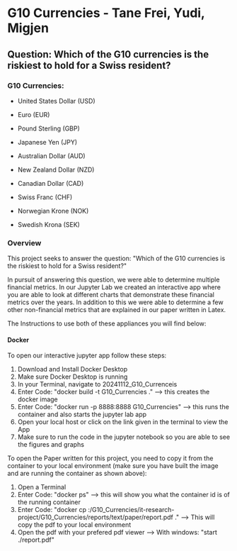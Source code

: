 # G10 Currencies - Tane Frei, Yudi, Migjen

## Question: Which of the G10 currencies is the riskiest to hold for a Swiss resident?

### G10 Currencies:

- United States Dollar (USD)

- Euro (EUR)

- Pound Sterling (GBP)

- Japanese Yen (JPY)

- Australian Dollar (AUD)

- New Zealand Dollar (NZD)

- Canadian Dollar (CAD)

- Swiss Franc (CHF)

- Norwegian Krone (NOK)

- Swedish Krona (SEK)

### Overview

This project seeks to answer the question: "Which of the G10 currencies is the riskiest to hold for a Swiss resident?"

In pursuit of answering this question, we were able to determine multiple financial metrics. In our Jupyter Lab we created an interactive app where you are able to look at different charts that demonstrate these financial metrics over the years. In addition to this we were able to determine a few other non-financial metrics that are explained in our paper written in Latex.

The Instructions to use both of these appliances you will find below:

#### Docker

To open our interactive jupyter app follow these steps:

1. Download and Install Docker Desktop
2. Make sure Docker Desktop is running
3. In your Terminal, navigate to 20241112_G10_Currenceis
4. Enter Code: "docker build -t G10_Currencies ." --> this creates the docker image
5. Enter Code: "docker run -p 8888:8888 G10_Currencies" --> this runs the container and also starts the jupyter lab app
6. Open your local host or click on the link given in the terminal to view the App
7. Make sure to run the code in the jupyter notebook so you are able to see the figures and graphs

To open the Paper written for this project, you need to copy it from the container to your local environment (make sure you have built the image and are running the container as shown above):

1. Open a Terminal
2. Enter Code: "docker ps" --> this will show you what the container id is of the running container
3. Enter Code: "docker cp <container-id>:/G10_Currencies/it-research-project/G10_Currencies/reports/text/paper/report.pdf ."
   --> This will copy the pdf to your local environment
4. Open the pdf with your prefered pdf viewer
   --> With windows: "start ./report.pdf"
